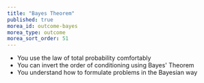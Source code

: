 ```yaml
---
title: "Bayes Theorem"
published: true
morea_id: outcome-bayes
morea_type: outcome
morea_sort_order: 51
---
```


  * You use the law of total probability comfortably
  * You can invert the order of conditioning using Bayes' Theorem
  * You understand how to formulate problems in the Bayesian way
